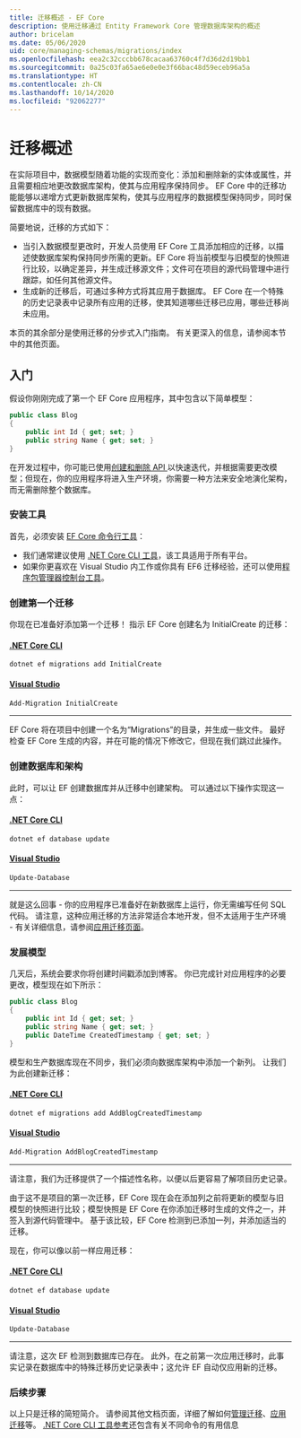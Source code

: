 ```yaml
---
title: 迁移概述 - EF Core
description: 使用迁移通过 Entity Framework Core 管理数据库架构的概述
author: bricelam
ms.date: 05/06/2020
uid: core/managing-schemas/migrations/index
ms.openlocfilehash: eea2c32cccbb678cacaa63760c4f7d36d2d19bb1
ms.sourcegitcommit: 0a25c03fa65ae6e0e0e3f66bac48d59eceb96a5a
ms.translationtype: HT
ms.contentlocale: zh-CN
ms.lasthandoff: 10/14/2020
ms.locfileid: "92062277"
---
```

# <a name="migrations-overview"></a>迁移概述

在实际项目中，数据模型随着功能的实现而变化：添加和删除新的实体或属性，并且需要相应地更改数据库架构，使其与应用程序保持同步。 EF Core 中的迁移功能能够以递增方式更新数据库架构，使其与应用程序的数据模型保持同步，同时保留数据库中的现有数据。

简要地说，迁移的方式如下：

* 当引入数据模型更改时，开发人员使用 EF Core 工具添加相应的迁移，以描述使数据库架构保持同步所需的更新。EF Core 将当前模型与旧模型的快照进行比较，以确定差异，并生成迁移源文件；文件可在项目的源代码管理中进行跟踪，如任何其他源文件。
* 生成新的迁移后，可通过多种方式将其应用于数据库。 EF Core 在一个特殊的历史记录表中记录所有应用的迁移，使其知道哪些迁移已应用，哪些迁移尚未应用。

本页的其余部分是使用迁移的分步式入门指南。 有关更深入的信息，请参阅本节中的其他页面。

## <a name="getting-started"></a>入门

假设你刚刚完成了第一个 EF Core 应用程序，其中包含以下简单模型：

```csharp
public class Blog
{
    public int Id { get; set; }
    public string Name { get; set; }
}
```

在开发过程中，你可能已使用[创建和删除 API ](xref:core/managing-schemas/ensure-created)以快速迭代，并根据需要更改模型；但现在，你的应用程序将进入生产环境，你需要一种方法来安全地演化架构，而无需删除整个数据库。

### <a name="install-the-tools"></a>安装工具

首先，必须安装 [EF Core 命令行工具](xref:core/miscellaneous/cli/index)：

* 我们通常建议使用 [.NET Core CLI 工具](xref:core/miscellaneous/cli/dotnet)，该工具适用于所有平台。
* 如果你更喜欢在 Visual Studio 内工作或你具有 EF6 迁移经验，还可以使用[程序包管理器控制台工具](xref:core/miscellaneous/cli/powershell)。

### <a name="create-your-first-migration"></a>创建第一个迁移

你现在已准备好添加第一个迁移！ 指示 EF Core 创建名为 InitialCreate 的迁移：

#### <a name="net-core-cli"></a>[.NET Core CLI](#tab/dotnet-core-cli)

```dotnetcli
dotnet ef migrations add InitialCreate
```

#### <a name="visual-studio"></a>[Visual Studio](#tab/vs)

```powershell
Add-Migration InitialCreate
```

***

EF Core 将在项目中创建一个名为“Migrations”的目录，并生成一些文件。 最好检查 EF Core 生成的内容，并在可能的情况下修改它，但现在我们跳过此操作。

### <a name="create-your-database-and-schema"></a>创建数据库和架构

此时，可以让 EF 创建数据库并从迁移中创建架构。 可以通过以下操作实现这一点：

#### <a name="net-core-cli"></a>[.NET Core CLI](#tab/dotnet-core-cli)

```dotnetcli
dotnet ef database update
```
#### <a name="visual-studio"></a>[Visual Studio](#tab/vs)

```powershell
Update-Database
```

***

就是这么回事 - 你的应用程序已准备好在新数据库上运行，你无需编写任何 SQL 代码。 请注意，这种应用迁移的方法非常适合本地开发，但不太适用于生产环境 - 有关详细信息，请参阅[应用迁移页面](xref:core/managing-schemas/migrations/applying)。

### <a name="evolving-your-model"></a>发展模型

几天后，系统会要求你将创建时间戳添加到博客。 你已完成针对应用程序的必要更改，模型现在如下所示：

```csharp
public class Blog
{
    public int Id { get; set; }
    public string Name { get; set; }
    public DateTime CreatedTimestamp { get; set; }
}
```

模型和生产数据库现在不同步，我们必须向数据库架构中添加一个新列。 让我们为此创建新迁移：

#### <a name="net-core-cli"></a>[.NET Core CLI](#tab/dotnet-core-cli)

```dotnetcli
dotnet ef migrations add AddBlogCreatedTimestamp
```

#### <a name="visual-studio"></a>[Visual Studio](#tab/vs)

```powershell
Add-Migration AddBlogCreatedTimestamp
```

***

请注意，我们为迁移提供了一个描述性名称，以便以后更容易了解项目历史记录。

由于这不是项目的第一次迁移，EF Core 现在会在添加列之前将更新的模型与旧模型的快照进行比较；模型快照是 EF Core 在你添加迁移时生成的文件之一，并签入到源代码管理中。 基于该比较，EF Core 检测到已添加一列，并添加适当的迁移。

现在，你可以像以前一样应用迁移：

#### <a name="net-core-cli"></a>[.NET Core CLI](#tab/dotnet-core-cli)

```dotnetcli
dotnet ef database update
```
#### <a name="visual-studio"></a>[Visual Studio](#tab/vs)

```powershell
Update-Database
```

***

请注意，这次 EF 检测到数据库已存在。 此外，在之前第一次应用迁移时，此事实记录在数据库中的特殊迁移历史记录表中；这允许 EF 自动仅应用新的迁移。

### <a name="next-steps"></a>后续步骤

以上只是迁移的简短简介。 请参阅其他文档页面，详细了解如何[管理迁移](xref:core/managing-schemas/migrations/managing)、[应用迁移](xref:core/managing-schemas/migrations/applying)等。 [.NET Core CLI 工具参考](xref:core/miscellaneous/cli/index)还包含有关不同命令的有用信息
